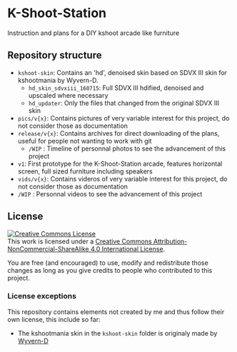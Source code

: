 # K-Shoot-Station
Instruction and plans for a DIY kshoot arcade like furniture



## Repository structure

 - `kshoot-skin`: Contains an 'hd', denoised skin based on SDVX III skin for kshootmania by Wyvern-D. 
   - `hd_skin_sdvxiii_160715`: Full SDVX III hdified, denoised and upscaled where necessary
   - `hd_updater`: Only the files that changed from the original SDVX III skin
 - `pics/v{x}`: Contains pictures of very variable interest for this project, do not consider those as documentation
 - `release/v{x}`: Contains archives for direct downloading of the plans, useful for people not wanting to work with git
   - `/WIP` : Timeline of personnal photos to see the advancement of this project
 - `v1`: First prototype for the K-Shoot-Station arcade, features horizontal screen, full sized furniture including speakers
  - `vids/v{x}`: Contains videros of very variable interest for this project, do not consider those as documentation
   - `/WIP` : Personnal videos to see the advancement of this project

## License 
<a rel="license" href="http://creativecommons.org/licenses/by-nc-sa/4.0/"><img alt="Creative Commons License" style="border-width:0" src="https://i.creativecommons.org/l/by-nc-sa/4.0/88x31.png" /></a><br />This work is licensed under a <a rel="license" href="http://creativecommons.org/licenses/by-nc-sa/4.0/">Creative Commons Attribution-NonCommercial-ShareAlike 4.0 International License</a>.

You are free (and encouraged) to use, modify and redistribute those changes as long as you give credits to people who contributed to this project.

### License exceptions

This repository contains elements not created by me and thus follow their own license, this include so far:
 - The kshootmania skin in the `kshoot-skin` folder is originaly made by [Wyvern-D](https://twitter.com/yneuraq)
